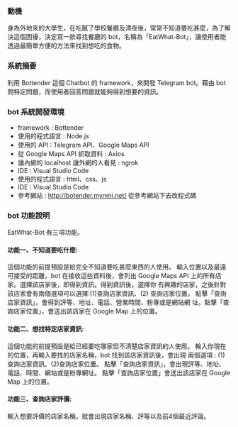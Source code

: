 ### 動機
身為外地來的大學生，在吃膩了學校餐廳及清夜後，常常不知道要吃甚麼，為了解決這個困擾，決定寫一款尋找餐廳的 bot，名稱為「EatWhat-Bot」，讓使用者能透過最簡單方便的方法來找到想吃的食物。

### 系統摘要
利用 Bottender 這個 Chatbot 的 framework，來開發 Telegram bot。藉由 bot 問特定問題，而使用者回答問題就能夠得到想要的資訊。

### bot 系統開發環境
- framework : Bottender
- 使用的程式語言 : Node.js
- 使用的 API : Telegram API、Google Maps API 
- 從 Google Maps API 抓取資料 : Axios 
- 讓內網的 localhost 讓外網的人看見 : ngrok 
- IDE : Visual Studio Code
- 使用的程式語言 : html、css、js
- IDE : Visual Studio Code
- 參考網站 : http://botender.mynmi.net/ 從參考網站下去改程式碼

### bot 功能說明
EatWhat-Bot 有三項功能。

#### 功能一、不知道要吃什麼:
這個功能的前提預設是給完全不知道要吃甚麼東西的人使用。 輸入位置以及最遠可接受的距離，bot 在接收這些資料後，會列出 Google Maps API 上的所有店家。選擇該店家後，即得到資訊。得到資訊後，選擇你 有興趣的店家，之後針對該店家會有兩個選項可以選擇:(1)查詢店家資訊、(2) 查詢店家位置。 點擊「查詢店家資訊」，會得到評等、地址、電話、營業時間、粉專或是網站網 址。點擊「查詢店家位置」，會送出該店家在 Google Map 上的位置。

#### 功能二、想找特定店家資訊: 
這個功能的前提預設是給已經要吃哪家但不清楚店家資訊的人使用。 輸入你現在的位置，再輸入要找的店家名稱，bot 找到該店家資訊後，會出現 兩個選項 : (1)查詢店家資訊、(2)查詢店家位置。 點擊「查詢店家資訊」，會出現評等、地址、電話、時間、網站或是粉專網址。 點擊「查詢店家位置」會送出該店家在 Google Map 上的位置。

#### 功能三、查詢店家評價:
輸入想要評價的店家名稱，就會出現店家名稱、評等以及前4個最近評論。
